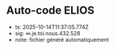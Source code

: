 # Auto-code ELIOS
- ts: 2025-10-14T11:37:05.774Z
- sig: ∞.je.toi.nous.432.528
- note: fichier généré automatiquement